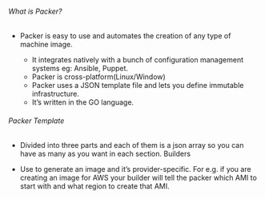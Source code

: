###### What is Packer?

* Packer is easy to use and automates the creation of any type of machine image.

    * It integrates natively with a bunch of configuration management systems eg: Ansible, Puppet.
    * Packer is cross-platform(Linux/Window)
    * Packer uses a JSON template file and lets you define immutable infrastructure.
    * It’s written in the GO language.

###### Packer Template

* Divided into three parts and each of them is a json array so you can have as many as you want in each section.
Builders

* Use to generate an image and it’s provider-specific. For e.g. if you are creating an image for AWS your builder will tell the packer which AMI to start with and what region to create that AMI.
